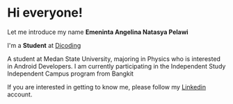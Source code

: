 # Hi everyone!

Let me introduce my name **Emeninta Angelina Natasya Pelawi**

I'm a **Student** at [Dicoding](https://www.dicoding.com/)

A student at Medan State University, majoring in Physics who is interested in Android Developers.
I am currently participating in the Independent Study Independent Campus program from Bangkit

If you are interested in getting to know me, please follow my [Linkedin](linkedin.com/in/emeninta-pelawi-ba23a2169) account.
